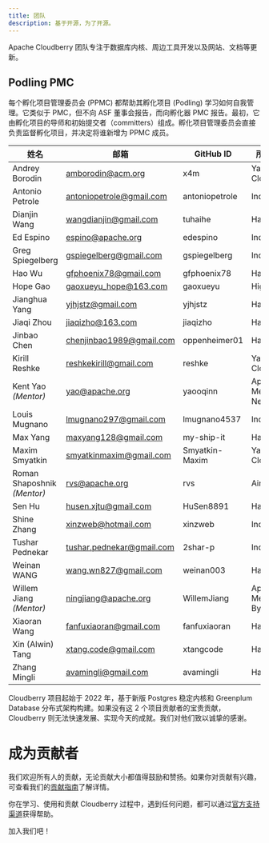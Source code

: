 ```yaml
---
title: 团队
description: 基于开源，为了开源。
---
```


Apache Cloudberry 团队专注于数据库内核、周边工具开发以及网站、文档等更新。

## Podling PMC

每个孵化项目管理委员会 (PPMC) 都帮助其孵化项目 (Podling) 学习如何自我管理。它类似于 PMC，但不向 ASF 董事会报告，而向孵化器 PMC 报告。最初，它由孵化项目的导师和初始提交者（committers）组成。孵化项目管理委员会直接负责监督孵化项目，并决定将谁新增为 PPMC 成员。

|姓名| 邮箱 | GitHub ID | 所在组织|
|--|--|--|--|
| Andrey Borodin | amborodin@acm.org | x4m |  Yandex Cloud |
| Antonio Petrole | antoniopetrole@gmail.com | antoniopetrole | Individual |
| Dianjin Wang | wangdianjin@gmail.com | tuhaihe | HashData |
| Ed Espino | espino@apache.org | edespino | Individual |
| Greg Spiegelberg | gspiegelberg@gmail.com | gspiegelberg | Individual |
| Hao Wu | gfphoenix78@gmail.com | gfphoenix78 | HashData |
| Hope Gao | gaoxueyu_hope@163.com | gaoxueyu | HighGo |
| Jianghua Yang | yjhjstz@gmail.com | yjhjstz | HashData |
| Jiaqi Zhou | jiaqizho@163.com | jiaqizho | HashData |
| Jinbao Chen | chenjinbao1989@gmail.com | oppenheimer01 | HashData |
| Kirill Reshke | reshkekirill@gmail.com | reshke  | Yandex Cloud | Yandex Cloud |
| Kent Yao *(Mentor)* | yao@apache.org | yaooqinn | Apache Member, NetEase |
| Louis Mugnano | lmugnano297@gmail.com | lmugnano4537 | Individual |
| Max Yang | maxyang128@gmail.com | my-ship-it | HashData |
| Maxim Smyatkin | smyatkinmaxim@gmail.com | Smyatkin-Maxim | Yandex Cloud |
| Roman Shaposhnik *(Mentor)* | rvs@apache.org | rvs | Ainekko |
| Sen Hu | husen.xjtu@gmail.com | HuSen8891 | HashData |
| Shine Zhang | xinzweb@hotmail.com | xinzweb | Individual |
| Tushar Pednekar | tushar.pednekar@gmail.com | 2shar-p | Individual |
| Weinan WANG | wang.wn827@gmail.com | weinan003 | HashData |
| Willem Jiang *(Mentor)*|ningjiang@apache.org | WillemJiang | Apache Member, ByteDance |
| Xiaoran Wang | fanfuxiaoran@gmail.com | fanfuxiaoran | HashData |
| Xin (Alwin) Tang | xtang.code@gmail.com | xtangcode | HashData |
| Zhang Mingli | avamingli@gmail.com | avamingli | HashData |

Cloudberry 项目起始于 2022 年，基于新版 Postgres 稳定内核和 Greenplum Database 分布式架构构建。如果没有这 2 个项目贡献者的宝贵贡献，Cloudberry 则无法快速发展、实现今天的成就。我们对他们致以诚挚的感谢。

# 成为贡献者

我们欢迎所有人的贡献，无论贡献大小都值得鼓励和赞扬。如果你对贡献有兴趣，可查看我们的[贡献指南](/contribute)了解详情。

你在学习、使用和贡献 Cloudberry 过程中，遇到任何问题，都可以通过[官方支持渠道](/support)获得帮助。

加入我们吧！